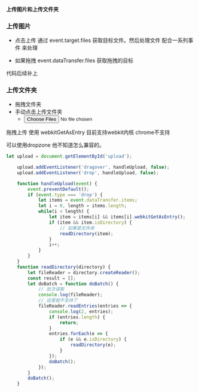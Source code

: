 #### 上传图片和上传文件夹



### 上传图片

* 点击上传 通过 event.target.files 获取目标文件。然后处理文件 配合一系列事件 来处理

* 如果拖拽 event.dataTransfer.files 获取拖拽的目标

代码后续补上





### 上传文件夹



* 拖拽文件夹
* 手动点击上传文件夹 
  * <input type="file" multiple="" webkitdirectory="">  



拖拽上传 使用 webkitGetAsEntry 目前支持webkit内核 chrome不支持

可以使用dropzone 他不知道怎么兼容的。

```javascript
let upload = document.getElementById('upload');

	upload.addEventListener('dragover', handleUpload, false);
	upload.addEventListener('drop', handleUpload, false);

	function handleUpload(event) {
		event.preventDefault();
		if (event.type === 'drop') {
			let items = event.dataTransfer.items;
			let i = 0, length = items.length;
			while(i < length) {
				let item = items[i] && items[i].webkitGetAsEntry();
				if (item && item.isDirectory) {
					// 如果是文件夹
					readDirectory(item);
				}
				i++;
			}
		}
	}
	function readDirectory(directory) {
		let fileReader = directory.createReader();
		const result = [];
		let doBatch = function doBatch() {
			// 批次读取
			console.log(fileReader);
			// 这里就不支持了
			fileReader.readEntries(entries => {
				console.log(2, entries);
				if (entries.length) {
					return;
				}
				entries.forEach(e => {
					if (e && e.isDirectory) {
						readDirectory(e);
					}
				});
				doBatch();
			});
		}
		doBatch();
	}
```

